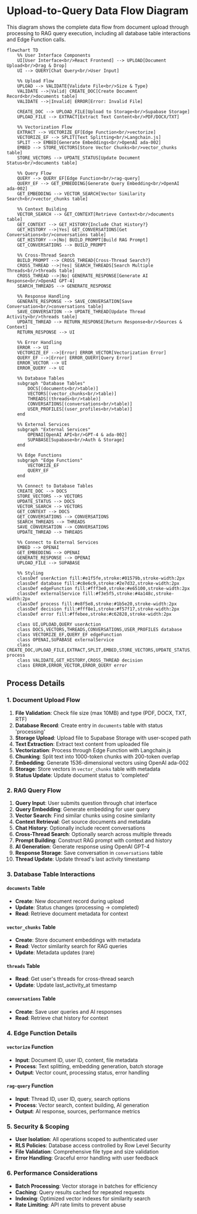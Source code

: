 # Upload-to-Query Data Flow Diagram

This diagram shows the complete data flow from document upload through processing to RAG query execution, including all database table interactions and Edge Function calls.

```mermaid
flowchart TD
    %% User Interface Components
    UI[User Interface<br/>React Frontend] --> UPLOAD[Document Upload<br/>Drag & Drop]
    UI --> QUERY[Chat Query<br/>User Input]
    
    %% Upload Flow
    UPLOAD --> VALIDATE{Validate File<br/>Size & Type}
    VALIDATE -->|Valid| CREATE_DOC[Create Document Record<br/>documents table]
    VALIDATE -->|Invalid| ERROR[Error: Invalid File]
    
    CREATE_DOC --> UPLOAD_FILE[Upload to Storage<br/>Supabase Storage]
    UPLOAD_FILE --> EXTRACT[Extract Text Content<br/>PDF/DOCX/TXT]
    
    %% Vectorization Flow
    EXTRACT --> VECTORIZE_EF[Edge Function<br/>vectorize]
    VECTORIZE_EF --> SPLIT[Text Splitting<br/>Langchain.js]
    SPLIT --> EMBED[Generate Embeddings<br/>OpenAI ada-002]
    EMBED --> STORE_VECTORS[Store Vector Chunks<br/>vector_chunks table]
    STORE_VECTORS --> UPDATE_STATUS[Update Document Status<br/>documents table]
    
    %% Query Flow
    QUERY --> QUERY_EF[Edge Function<br/>rag-query]
    QUERY_EF --> GET_EMBEDDING[Generate Query Embedding<br/>OpenAI ada-002]
    GET_EMBEDDING --> VECTOR_SEARCH[Vector Similarity Search<br/>vector_chunks table]
    
    %% Context Building
    VECTOR_SEARCH --> GET_CONTEXT[Retrieve Context<br/>documents table]
    GET_CONTEXT --> GET_HISTORY{Include Chat History?}
    GET_HISTORY -->|Yes| GET_CONVERSATIONS[Get Conversations<br/>conversations table]
    GET_HISTORY -->|No| BUILD_PROMPT[Build RAG Prompt]
    GET_CONVERSATIONS --> BUILD_PROMPT
    
    %% Cross-Thread Search
    BUILD_PROMPT --> CROSS_THREAD{Cross-Thread Search?}
    CROSS_THREAD -->|Yes| SEARCH_THREADS[Search Multiple Threads<br/>threads table]
    CROSS_THREAD -->|No| GENERATE_RESPONSE[Generate AI Response<br/>OpenAI GPT-4]
    SEARCH_THREADS --> GENERATE_RESPONSE
    
    %% Response Handling
    GENERATE_RESPONSE --> SAVE_CONVERSATION[Save Conversation<br/>conversations table]
    SAVE_CONVERSATION --> UPDATE_THREAD[Update Thread Activity<br/>threads table]
    UPDATE_THREAD --> RETURN_RESPONSE[Return Response<br/>Sources & Context]
    RETURN_RESPONSE --> UI
    
    %% Error Handling
    ERROR --> UI
    VECTORIZE_EF -->|Error| ERROR_VECTOR[Vectorization Error]
    QUERY_EF -->|Error| ERROR_QUERY[Query Error]
    ERROR_VECTOR --> UI
    ERROR_QUERY --> UI
    
    %% Database Tables
    subgraph "Database Tables"
        DOCS[(documents<br/>table)]
        VECTORS[(vector_chunks<br/>table)]
        THREADS[(threads<br/>table)]
        CONVERSATIONS[(conversations<br/>table)]
        USER_PROFILES[(user_profiles<br/>table)]
    end
    
    %% External Services
    subgraph "External Services"
        OPENAI[OpenAI API<br/>GPT-4 & ada-002]
        SUPABASE[Supabase<br/>Auth & Storage]
    end
    
    %% Edge Functions
    subgraph "Edge Functions"
        VECTORIZE_EF
        QUERY_EF
    end
    
    %% Connect to Database Tables
    CREATE_DOC --> DOCS
    STORE_VECTORS --> VECTORS
    UPDATE_STATUS --> DOCS
    VECTOR_SEARCH --> VECTORS
    GET_CONTEXT --> DOCS
    GET_CONVERSATIONS --> CONVERSATIONS
    SEARCH_THREADS --> THREADS
    SAVE_CONVERSATION --> CONVERSATIONS
    UPDATE_THREAD --> THREADS
    
    %% Connect to External Services
    EMBED --> OPENAI
    GET_EMBEDDING --> OPENAI
    GENERATE_RESPONSE --> OPENAI
    UPLOAD_FILE --> SUPABASE
    
    %% Styling
    classDef userAction fill:#e1f5fe,stroke:#01579b,stroke-width:2px
    classDef database fill:#c8e6c9,stroke:#2e7d32,stroke-width:2px
    classDef edgeFunction fill:#fff3e0,stroke:#e65100,stroke-width:2px
    classDef externalService fill:#f3e5f5,stroke:#4a148c,stroke-width:2px
    classDef process fill:#e8f5e8,stroke:#1b5e20,stroke-width:2px
    classDef decision fill:#fff8e1,stroke:#f57f17,stroke-width:2px
    classDef error fill:#ffebee,stroke:#c62828,stroke-width:2px
    
    class UI,UPLOAD,QUERY userAction
    class DOCS,VECTORS,THREADS,CONVERSATIONS,USER_PROFILES database
    class VECTORIZE_EF,QUERY_EF edgeFunction
    class OPENAI,SUPABASE externalService
    class CREATE_DOC,UPLOAD_FILE,EXTRACT,SPLIT,EMBED,STORE_VECTORS,UPDATE_STATUS,GET_EMBEDDING,VECTOR_SEARCH,GET_CONTEXT,GET_CONVERSATIONS,BUILD_PROMPT,SEARCH_THREADS,GENERATE_RESPONSE,SAVE_CONVERSATION,UPDATE_THREAD,RETURN_RESPONSE process
    class VALIDATE,GET_HISTORY,CROSS_THREAD decision
    class ERROR,ERROR_VECTOR,ERROR_QUERY error
```

## Process Details

### 1. Document Upload Flow
1. **File Validation**: Check file size (max 10MB) and type (PDF, DOCX, TXT, RTF)
2. **Database Record**: Create entry in `documents` table with status 'processing'
3. **Storage Upload**: Upload file to Supabase Storage with user-scoped path
4. **Text Extraction**: Extract text content from uploaded file
5. **Vectorization**: Process through Edge Function with Langchain.js
6. **Chunking**: Split text into 1000-token chunks with 200-token overlap
7. **Embedding**: Generate 1536-dimensional vectors using OpenAI ada-002
8. **Storage**: Store vectors in `vector_chunks` table with metadata
9. **Status Update**: Update document status to 'completed'

### 2. RAG Query Flow
1. **Query Input**: User submits question through chat interface
2. **Query Embedding**: Generate embedding for user query
3. **Vector Search**: Find similar chunks using cosine similarity
4. **Context Retrieval**: Get source documents and metadata
5. **Chat History**: Optionally include recent conversations
6. **Cross-Thread Search**: Optionally search across multiple threads
7. **Prompt Building**: Construct RAG prompt with context and history
8. **AI Generation**: Generate response using OpenAI GPT-4
9. **Response Storage**: Save conversation in `conversations` table
10. **Thread Update**: Update thread's last activity timestamp

### 3. Database Table Interactions

#### `documents` Table
- **Create**: New document record during upload
- **Update**: Status changes (processing → completed)
- **Read**: Retrieve document metadata for context

#### `vector_chunks` Table
- **Create**: Store document embeddings with metadata
- **Read**: Vector similarity search for RAG queries
- **Update**: Metadata updates (rare)

#### `threads` Table
- **Read**: Get user's threads for cross-thread search
- **Update**: Update last_activity_at timestamp

#### `conversations` Table
- **Create**: Save user queries and AI responses
- **Read**: Retrieve chat history for context

### 4. Edge Function Details

#### `vectorize` Function
- **Input**: Document ID, user ID, content, file metadata
- **Process**: Text splitting, embedding generation, batch storage
- **Output**: Vector count, processing status, error handling

#### `rag-query` Function
- **Input**: Thread ID, user ID, query, search options
- **Process**: Vector search, context building, AI generation
- **Output**: AI response, sources, performance metrics

### 5. Security & Scoping
- **User Isolation**: All operations scoped to authenticated user
- **RLS Policies**: Database access controlled by Row Level Security
- **File Validation**: Comprehensive file type and size validation
- **Error Handling**: Graceful error handling with user feedback

### 6. Performance Considerations
- **Batch Processing**: Vector storage in batches for efficiency
- **Caching**: Query results cached for repeated requests
- **Indexing**: Optimized vector indexes for similarity search
- **Rate Limiting**: API rate limits to prevent abuse 